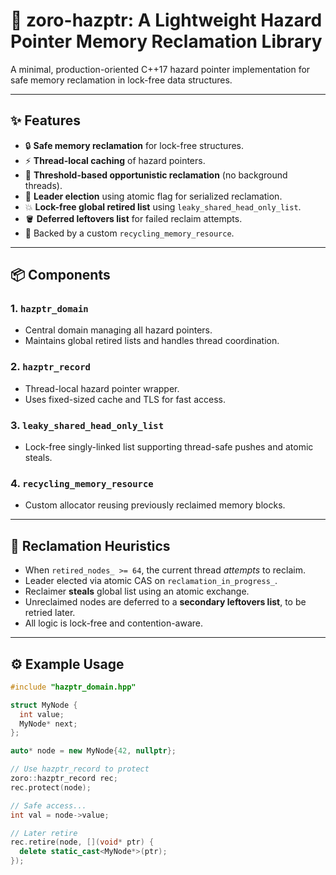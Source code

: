 # 🧠 zoro-hazptr: A Lightweight Hazard Pointer Memory Reclamation Library

A minimal, production-oriented C++17 hazard pointer implementation for safe memory reclamation in lock-free data structures.

---

## ✨ Features

- 🔒 **Safe memory reclamation** for lock-free structures.
- ⚡ **Thread-local caching** of hazard pointers.
- 🔁 **Threshold-based opportunistic reclamation** (no background threads).
- 🧹 **Leader election** using atomic flag for serialized reclamation.
- 💥 **Lock-free global retired list** using `leaky_shared_head_only_list`.
- 🪣 **Deferred leftovers list** for failed reclaim attempts.
- 🧠 Backed by a custom `recycling_memory_resource`.

---

## 📦 Components

### 1. `hazptr_domain`
- Central domain managing all hazard pointers.
- Maintains global retired lists and handles thread coordination.

### 2. `hazptr_record`
- Thread-local hazard pointer wrapper.
- Uses fixed-sized cache and TLS for fast access.

### 3. `leaky_shared_head_only_list`
- Lock-free singly-linked list supporting thread-safe pushes and atomic steals.

### 4. `recycling_memory_resource`
- Custom allocator reusing previously reclaimed memory blocks.

---

## 🔧 Reclamation Heuristics

- When `retired_nodes_ >= 64`, the current thread *attempts* to reclaim.
- Leader elected via atomic CAS on `reclamation_in_progress_`.
- Reclaimer **steals** global list using an atomic exchange.
- Unreclaimed nodes are deferred to a **secondary leftovers list**, to be retried later.
- All logic is lock-free and contention-aware.

---

## ⚙️ Example Usage

```cpp
#include "hazptr_domain.hpp"

struct MyNode {
  int value;
  MyNode* next;
};

auto* node = new MyNode{42, nullptr};

// Use hazptr_record to protect
zoro::hazptr_record rec;
rec.protect(node);

// Safe access...
int val = node->value;

// Later retire
rec.retire(node, [](void* ptr) {
  delete static_cast<MyNode*>(ptr);
});
